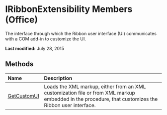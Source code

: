 
# IRibbonExtensibility Members (Office)
The interface through which the Ribbon user interface (UI) communicates with a COM add-in to customize the UI.

 **Last modified:** July 28, 2015


## Methods



|**Name**|**Description**|
|:-----|:-----|
| [GetCustomUI](a0106415-999e-94da-379c-70fb7aa6119f.md)|Loads the XML markup, either from an XML customization file or from XML markup embedded in the procedure, that customizes the Ribbon user interface.|
